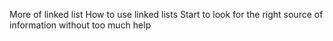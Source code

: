 More of linked list How to use linked lists Start to look for the right source of information without too much help
